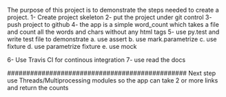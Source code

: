 The purpose of this project is to demonstrate the steps needed to create a
project.
1- Create project skeleton
2- put the project under git control
3- push project to github
4- the app is a simple word_count which takes a file and count all the words
and chars without any html tags
5- use py.test and write test file to demonstrate
    a. use assert
    b. use mark.parametrize
    c. use fixture
    d. use parametrize fixture
    e. use mock

6- Use Travis CI for continous integration 
7- use read the docs

###############################################
Next step use Threads/Multiprocessing modules
so the app can take 2 or more links and return the counts

